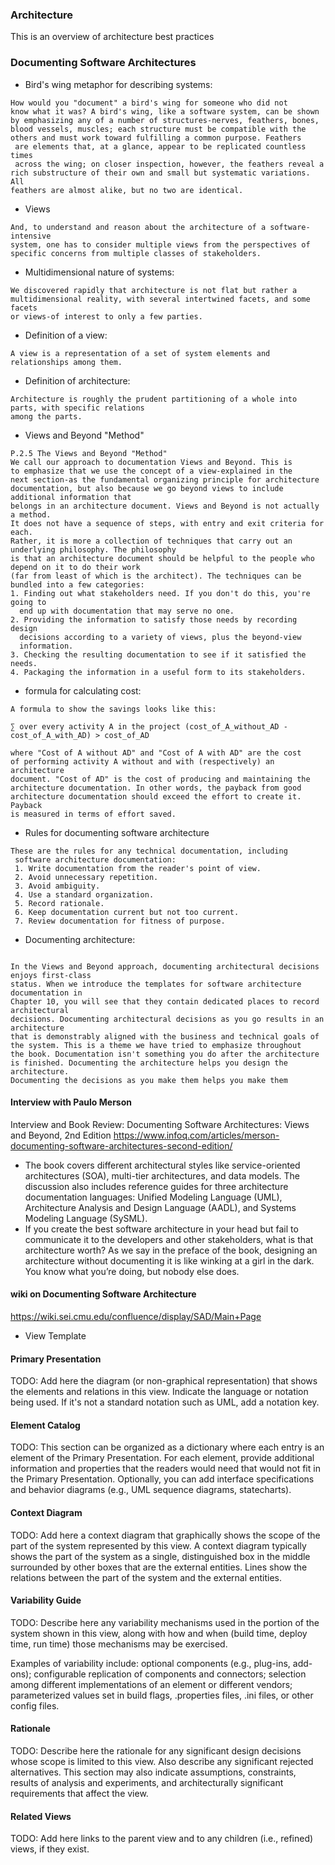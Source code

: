 ### Architecture
This is an overview of architecture best practices

### Documenting Software Architectures

- Bird's wing metaphor for describing systems:
```text
How would you "document" a bird's wing for someone who did not
know what it was? A bird's wing, like a software system, can be shown
by emphasizing any of a number of structures-nerves, feathers, bones,
blood vessels, muscles; each structure must be compatible with the
others and must work toward fulfilling a common purpose. Feathers
 are elements that, at a glance, appear to be replicated countless times
 across the wing; on closer inspection, however, the feathers reveal a
rich substructure of their own and small but systematic variations. All
feathers are almost alike, but no two are identical.
```
- Views
```text
And, to understand and reason about the architecture of a software-intensive
system, one has to consider multiple views from the perspectives of
specific concerns from multiple classes of stakeholders.
```
- Multidimensional nature of systems:
```text
We discovered rapidly that architecture is not flat but rather a
multidimensional reality, with several intertwined facets, and some facets 
or views-of interest to only a few parties.
```
- Definition of a view:
```text
A view is a representation of a set of system elements and relationships among them.
```
- Definition of architecture:
```text
Architecture is roughly the prudent partitioning of a whole into parts, with specific relations 
among the parts.
```

- Views and Beyond "Method"
```text
P.2.5 The Views and Beyond "Method"
We call our approach to documentation Views and Beyond. This is
to emphasize that we use the concept of a view-explained in the
next section-as the fundamental organizing principle for architecture
documentation, but also because we go beyond views to include additional information that 
belongs in an architecture document. Views and Beyond is not actually a method. 
It does not have a sequence of steps, with entry and exit criteria for each. 
Rather, it is more a collection of techniques that carry out an underlying philosophy. The philosophy
is that an architecture document should be helpful to the people who depend on it to do their work 
(far from least of which is the architect). The techniques can be bundled into a few categories:
1. Finding out what stakeholders need. If you don't do this, you're going to
  end up with documentation that may serve no one.
2. Providing the information to satisfy those needs by recording design
  decisions according to a variety of views, plus the beyond-view
  information.
3. Checking the resulting documentation to see if it satisfied the needs.
4. Packaging the information in a useful form to its stakeholders.
```
- formula for calculating cost:
```text
A formula to show the savings looks like this:

∑ over every activity A in the project (cost_of_A_without_AD - cost_of_A_with_AD) > cost_of_AD

where "Cost of A without AD" and "Cost of A with AD" are the cost
of performing activity A without and with (respectively) an architecture
document. "Cost of AD" is the cost of producing and maintaining the
architecture documentation. In other words, the payback from good
architecture documentation should exceed the effort to create it. Payback
is measured in terms of effort saved.
```

- Rules for documenting software architecture
```text
These are the rules for any technical documentation, including
 software architecture documentation:
 1. Write documentation from the reader's point of view.
 2. Avoid unnecessary repetition.
 3. Avoid ambiguity.
 4. Use a standard organization.
 5. Record rationale.
 6. Keep documentation current but not too current.
 7. Review documentation for fitness of purpose.
```
- Documenting architecture:
```text

In the Views and Beyond approach, documenting architectural decisions enjoys first-class 
status. When we introduce the templates for software architecture documentation in 
Chapter 10, you will see that they contain dedicated places to record architectural 
decisions. Documenting architectural decisions as you go results in an architecture
that is demonstrably aligned with the business and technical goals of
the system. This is a theme we have tried to emphasize throughout
the book. Documentation isn't something you do after the architecture
is finished. Documenting the architecture helps you design the architecture.
Documenting the decisions as you make them helps you make them

```

#### Interview with Paulo Merson
Interview and Book Review: Documenting Software Architectures: Views and Beyond, 2nd Edition
https://www.infoq.com/articles/merson-documenting-software-architectures-second-edition/

- The book covers different architectural styles like service-oriented architectures (SOA), multi-tier architectures, and data models. The discussion also includes reference guides for three architecture documentation languages: Unified Modeling Language (UML), Architecture Analysis and Design Language (AADL), and Systems Modeling Language (SySML).
- If you create the best software architecture in your head but fail to communicate it to the developers and other stakeholders, what is that architecture worth? As we say in the preface of the book, designing an architecture without documenting it is like winking at a girl in the dark. You know what you’re doing, but nobody else does.

#### wiki on Documenting Software Architecture
https://wiki.sei.cmu.edu/confluence/display/SAD/Main+Page

- View Template
#### Primary Presentation
TODO: Add here the diagram (or non-graphical representation) that shows the elements and relations in this view. Indicate the language or notation being used. If it's not a standard notation such as UML, add a notation key.

#### Element Catalog
TODO: This section can be organized as a dictionary where each entry is an element of the Primary Presentation. For each element, provide additional information and properties that the readers would need that would not fit in the Primary Presentation. Optionally, you can add interface specifications and behavior diagrams (e.g., UML sequence diagrams, statecharts).

#### Context Diagram
TODO: Add here a context diagram that graphically shows the scope of the part of the system represented by this view. A context diagram typically shows the part of the system as a single, distinguished box in the middle surrounded by other boxes that are the external entities. Lines show the relations between the part of the system and the external entities.

#### Variability Guide
TODO: Describe here any variability mechanisms used in the portion of the system shown in this view, along with how and when (build time, deploy time, run time) those mechanisms may be exercised.

Examples of variability include: optional components (e.g., plug-ins, add-ons); configurable replication of components and connectors; selection among different implementations of an element or different vendors; parameterized values set in build flags, .properties files, .ini files, or other config files.

#### Rationale
TODO: Describe here the rationale for any significant design decisions whose scope is limited to this view. Also describe any significant rejected alternatives. This section may also indicate assumptions, constraints, results of analysis and experiments, and architecturally significant requirements that affect the view.

#### Related Views
TODO: Add here links to the parent view and to any children (i.e., refined) views, if they exist.

